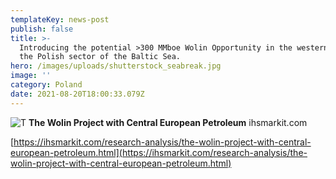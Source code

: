 ```yaml
---
templateKey: news-post
publish: false
title: >-
  Introducing the potential >300 MMboe Wolin Opportunity in the western part of
  the Polish sector of the Baltic Sea.
hero: /images/uploads/shutterstock_seabreak.jpg
image: ''
category: Poland
date: 2021-08-20T18:00:33.079Z
---
```

![T](https://cepetro.com/images/uploads/shutterstock_sm.jpg) **The Wolin Project with Central European Petroleum**
ihsmarkit.com

[https://ihsmarkit.com/research-analysis/the-wolin-project-with-central-european-petroleum.html](https://ihsmarkit.com/research-analysis/the-wolin-project-with-central-european-petroleum.html)
